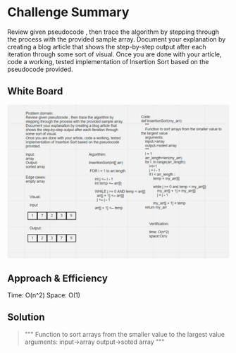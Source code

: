 # Challenge Summary
<!-- Description of the challenge -->
Review given pseudocode , then trace the algorithm by stepping through the process with the provided sample array. Document your explanation by creating a blog article that shows the step-by-step output after each iteration through some sort of visual.
Once you are done with your article, code a working, tested implementation of Insertion Sort based on the pseudocode provided.


## White Board
![whiteboard](../../insertionsort.png)
## Approach & Efficiency
<!-- What approach did you take? Why? What is the Big O space/time for this approach? -->
Time: O(n^2)
Space: O(1)


## Solution
<!-- Show how to run your code, and examples of it in action -->
>"""
    Function to sort arrays from the smaller value to the largest value
    arguments:
    input->array
    output->soted array
    """
